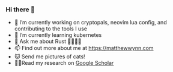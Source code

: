 ### Hi there 👋


- 🔭 I’m currently working on cryptopals, neovim lua config, and contributing to the tools I use
- 🌱 I’m currently learning kubernetes
- 💬 Ask me about Rust 🦀🦀🦀🦀
- 📫 Find out more about me at https://matthewwynn.com
- :cat: Send me pictures of cats!
- 👨‍🎓Read my research on [Google Scholar](https://scholar.google.com/citations?user=R-jzvgEAAAAJ)
